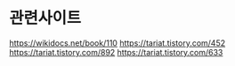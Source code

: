 # 관련사이트

<https://wikidocs.net/book/110>
<https://tariat.tistory.com/452>
<https://tariat.tistory.com/892>
<https://tariat.tistory.com/633>
